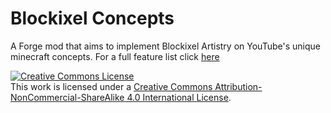# Blockixel Concepts
A Forge mod that aims to implement Blockixel Artistry on YouTube's unique minecraft concepts. For a full feature list click [here](https://github.com/OutCraft-Mods/BlockixelConcepts/wiki)

<a rel="license" href="http://creativecommons.org/licenses/by-nc-sa/4.0/"><img alt="Creative Commons License" style="border-width:0" src="https://i.creativecommons.org/l/by-nc-sa/4.0/88x31.png" /></a><br />This work is licensed under a <a rel="license" href="http://creativecommons.org/licenses/by-nc-sa/4.0/">Creative Commons Attribution-NonCommercial-ShareAlike 4.0 International License</a>.
